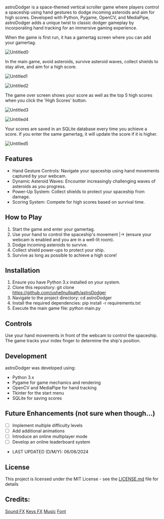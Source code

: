 astroDodger is a space-themed vertical scroller game where players control a spaceship using hand gestures to dodge incoming asteroids and aim for high scores. Developed with Python, Pygame, OpenCV, and MediaPipe, astroDodger adds a unique twist to classic dodger gameplay by incorporating hand tracking for an immersive gaming experience.

When the game is first run, it has a gamertag screen where you can add your gamertag.

![Untitled0](https://github.com/user-attachments/assets/0a32bee8-bb19-48f1-bc02-7153030eb628)


In the main game, avoid asteroids, survive asteroid waves, collect shields to stay alive, and aim for a high score.

![Untitled1](https://github.com/user-attachments/assets/9018f6b3-b1ac-4c95-9dae-a0b64e94885d)

![Untitled2](https://github.com/user-attachments/assets/8b36f0c5-21aa-49a4-91e1-506aedaf28c6)


The game over screen shows your score as well as the top 5 high scores when you click the 'High Scores' button.

![Untitled3](https://github.com/user-attachments/assets/4c306917-3749-4150-b111-88be799f50b9)

![Untitled4](https://github.com/user-attachments/assets/df392802-cfd3-41c6-9596-cf281e141610)


Your scores are saved in an SQLite database every time you achieve a score. If you enter the same gamertag, it will update the score if it is higher.

![Untitled5](https://github.com/user-attachments/assets/19064609-ab3f-478f-828d-ce88eec93f7c)


## Features

- Hand Gesture Controls: Navigate your spaceship using hand movements captured by your webcam.
- Dynamic Asteroid Waves: Encounter increasingly challenging waves of asteroids as you progress.
- Power-Up System: Collect shields to protect your spaceship from damage.
- Scoring System: Compete for high scores based on survival time.

## How to Play

1. Start the game and enter your gamertag.
2. Use your hand to control the spaceship's movement
|-> (ensure your webcam is enabled and you are in a well-lit room).
3. Dodge incoming asteroids to survive.
4. Collect shield power-ups to protect your ship.
5. Survive as long as possible to achieve a high score!

## Installation

1. Ensure you have Python 3.x installed on your system.
2. Clone this repository: git clone https://github.com/ushellnullpath/astroDodger
3. Navigate to the project directory: cd astroDodger
4. Install the required dependencies: pip install -r requirements.txt
5. Execute the main game file: python main.py

## Controls

Use your hand movements in front of the webcam to control the spaceship.
The game tracks your index finger to determine the ship's position.

## Development

astroDodger was developed using:

- Python 3.x
- Pygame for game mechanics and rendering
- OpenCV and MediaPipe for hand tracking
- Tkinter for the start menu
- SQLite for saving scores

## Future Enhancements (not sure when though...)

- [ ] Implement multiple difficulty levels
- [ ] Add additional animations
- [ ] Introduce an online multiplayer mode
- [ ] Develop an online leaderboard system

- LAST UPDATED (D/M/Y): 06/08/2024

## License

This project is licensed under the MIT License - see the [LICENSE.md](https://github.com/ushellnullpath/astroDodger/blob/main/LICENSE) file for details

## Credits:
[Sound FX](https://kronbits.itch.io/freesfx)
[Keys FX](https://pixabay.com/sound-effects/menu-buttom-190020)
[Music](https://pixabay.com/music/video-games-waiting-time-175800)
[Font](https://www.fontspace.com/press-start-2p-font-f11591)
